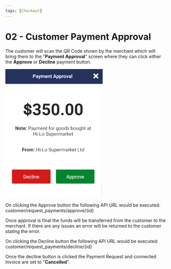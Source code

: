 ```yaml
---
tags: [Checkout]
---
```


# 02 - Customer Payment Approval

The customer will scan the QR Code shown by the merchant which will bring them to the "**Payment Approval**" screen where they can click either the **Approve** or **Decline** payment button.

![Client Payment Approval](../../assets/images/payment-approval.jpg)

On clicking the Approve button the following API URL would be executed: customer/request_payments/approve/{id}

Once approval is final the funds will be transferred from the customer to the merchant. If there are any issues an error will be returned to the customer stating the error.

On clicking the Decline button the following API URL would be executed: customer/request_payments/decline/{id}

Once the decline button is clicked the Payment Request and connected Invoice are set to "**Cancelled**".